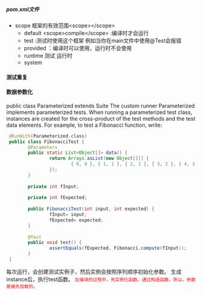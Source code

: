 ##### pom.xml文件
- scope 框架的有效范围\<scope>\</scope>
  - default \<scope>compile\</scope> :编译时才会运行
  - test :测试时使用这个框架
  例如当你在main文件中使用@Test会报错
  - provided ：编译时可以使用，运行时不会使用
  - runtime   测试 运行时
  - system 
#### 测试重复
#### 数据参数化
public class Parameterized
extends Suite
The custom runner Parameterized implements parameterized tests. When running a parameterized test class, instances are created for the cross-product of the test methods and the test data elements. 
For example, to test a Fibonacci function, write: 
```java
 @RunWith(Parameterized.class)
 public class FibonacciTest {
        @Parameters
        public static List<Object[]> data() {
                return Arrays.asList(new Object[][] {
                        { 0, 0 }, { 1, 1 }, { 2, 1 }, { 3, 2 }, { 4, 3 }, { 5, 5 }, { 6, 8 }
                });
        }
 
        private int fInput;
 
        private int fExpected;
 
        public FibonacciTest(int input, int expected) {
                fInput= input;
                fExpected= expected;
        }
 
        @Test
        public void test() {
                assertEquals(fExpected, Fibonacci.compute(fInput));
        }
 }
 ```
 每次运行，会创建测试实例子，然后实例会按照序列顺序初始化参数。
 生成instance后，执行test函数。
 <font color=red>`在编译的过程中，先实例化函数，通过构造函数。所以，参数是被先加载的。`</font>
